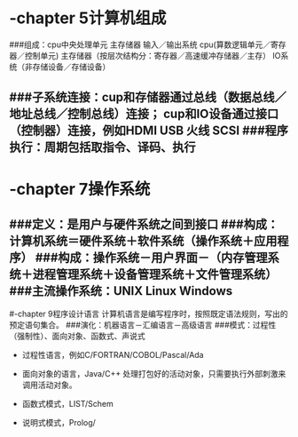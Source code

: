 # -chapter 5计算机组成
###组成：cpu中央处理单元  主存储器  输入／输出系统
cpu(算数逻辑单元／寄存器／控制单元)
主存储器（按层次结构分：寄存器／高速缓冲存储器／主存）
IO系统（非存储设备／存储设备）

###子系统连接：cup和存储器通过总线（数据总线／地址总线／控制总线）连接；
               cup和IO设备通过接口（控制器）连接，例如HDMI  USB  火线   SCSI
###程序执行：周期包括取指令、译码、执行
----
# -chapter 7操作系统
###定义：是用户与硬件系统之间到接口
###构成：计算机系统＝硬件系统＋软件系统（操作系统＋应用程序）
###构成：操作系统－用户界面－（内存管理系统＋进程管理系统＋设备管理系统＋文件管理系统）
###主流操作系统：UNIX  Linux  Windows
---
#-chapter 9程序设计语言
计算机语言是编写程序时，按照既定语法规则，写出的预定语句集合。
###演化：机器语言－汇编语言－高级语言
###模式：过程性（强制性）、面向对象、函数式、声说式
- 过程性语言，例如C/FORTRAN/COBOL/Pascal/Ada

- 面向对象的语言，Java/C++
处理打包好的活动对象，只需要执行外部刺激来调用活动对象。

- 函数式模式，LIST/Schem

- 说明式模式，Prolog/



